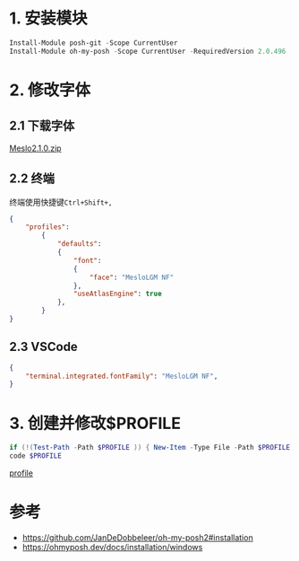 # 1. 安装模块
```powershell
Install-Module posh-git -Scope CurrentUser
Install-Module oh-my-posh -Scope CurrentUser -RequiredVersion 2.0.496
```



# 2. 修改字体

## 2.1 下载字体
[Meslo2.1.0.zip](https://github.com/ryanoasis/nerd-fonts/releases/download/v2.1.0/Meslo.zip)


## 2.2 终端
终端使用快捷键`Ctrl+Shift+,`
```json
{
    "profiles": 
        {
            "defaults": 
            {
                "font": 
                {
                    "face": "MesloLGM NF"
                },
                "useAtlasEngine": true
            },
        }
}
```


## 2.3 VSCode
```json
{
    "terminal.integrated.fontFamily": "MesloLGM NF",
}
```



# 3. 创建并修改$PROFILE
```powershell
if (!(Test-Path -Path $PROFILE )) { New-Item -Type File -Path $PROFILE -Force }
code $PROFILE
```

[profile](./Microsoft.PowerShell_profile.ps1)


# 参考
- https://github.com/JanDeDobbeleer/oh-my-posh2#installation
- https://ohmyposh.dev/docs/installation/windows

